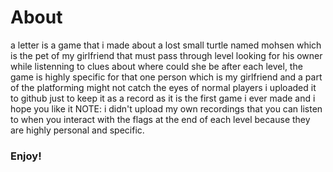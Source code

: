 # About
a letter is a game that i made about a lost small turtle named mohsen which is the pet of my girlfriend that must pass through level looking for his owner while listenning to clues about where could she be after each level, the game is highly specific for that one person which is my girlfriend and a part of the platforming might not catch the eyes of normal players
i uploaded it to github just to keep it as a record as it is the first game i ever made and i hope you like it
NOTE: i didn't upload my own recordings that you can listen to when you interact with the flags at the end of each level because they are highly personal and specific.
### Enjoy!
